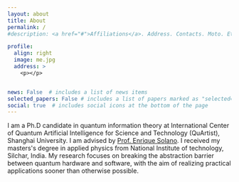 ```yaml
---
layout: about
title: About
permalink: /
#description: <a href="#">Affiliations</a>. Address. Contacts. Moto. Etc.

profile:
  align: right
  image: me.jpg
  address: >
    <p></p>


news: False  # includes a list of news items
selected_papers: False # includes a list of papers marked as "selected={true}"
social: true  # includes social icons at the bottom of the page
---
```


I am a Ph.D candidate in quantum information theory at International Center of Quantum Artificial Intelligence for Science and Technology (QuArtist), Shanghai University. I am advised by [Prof. Enrique Solano](https://scholar.google.com/citations?user=0ZxS2k0AAAAJ&hl=nl). I received my masters's degree in applied physics from National Institute of technology, Silchar, India. My research focuses on breaking the abstraction barrier between quantum hardware and software, with the aim of realizing practical applications sooner than otherwise possible.

